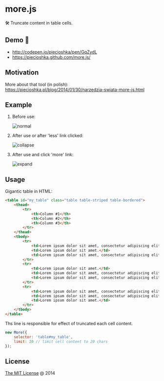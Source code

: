 # more.js

🛠 Truncate content in table cells.

## Demo 🚀

* <http://codepen.io/piecioshka/pen/GqZydL>
* <https://piecioshka.github.com/more.js/>

## Motivation

More about that tool (in polish): <https://piecioshka.pl/blog/2014/01/30/narzedzia-swiata-more-js.html>

## Example

1. Before use:

    ![normal](http://piecioshka.pl/assets/images/posts/more-js/more-js-normal.png)

2. After use or after 'less' link clicked:

    ![collapse](http://piecioshka.pl/assets/images/posts/more-js/more-js-collapse.png)

3. After use and click 'more' link:

    ![expand](http://piecioshka.pl/assets/images/posts/more-js/more-js-expand.png )

## Usage

Gigantic table in HTML:

```html
<table id="my_table" class="table table-striped table-bordered">
    <thead>
        <tr>
            <th>Column #1</th>
            <th>Column #2</th>
            <th>Column #3</th>
        </tr>
    </thead>
    <tbody>
        <tr>
            <td>Lorem ipsum dolor sit amet, consectetur adipiscing elit. Pellentesque ac porttitor purus, vehicula varius metus. Suspendisse et pulvinar nulla. Pellentesque faucibus tristique risus sit amet eleifend. Proin augue elit, laoreet vestibulum mauris vitae, gravida consequat felis.</td>
            <td>Lorem ipsum dolor sit amet.</td>
            <td>Lorem ipsum dolor sit amet, consectetur adipiscing elit. Pellentesque ac porttitor purus, vehicula varius metus.</td>
        </tr>
        <tr>
            <td>Lorem ipsum dolor sit amet.</td>
            <td>Lorem ipsum dolor sit amet, consectetur adipiscing elit. Pellentesque ac porttitor purus, vehicula varius metus. Suspendisse et pulvinar nulla. Pellentesque faucibus tristique risus sit amet eleifend. Proin augue elit, laoreet vestibulum mauris vitae, gravida consequat felis.</td>
            <td>Lorem ipsum dolor sit amet, consectetur adipiscing elit. Pellentesque ac porttitor purus, vehicula varius metus.</td>
        </tr>
        <tr>
            <td>Lorem ipsum dolor sit amet, consectetur adipiscing elit. Pellentesque ac porttitor purus, vehicula varius metus. Suspendisse et pulvinar nulla. Pellentesque faucibus tristique risus sit amet eleifend. Proin augue elit, laoreet vestibulum mauris vitae, gravida consequat felis.</td>
            <td>Lorem ipsum dolor sit amet, consectetur adipiscing elit. Pellentesque ac porttitor purus, vehicula varius metus.</td>
            <td>Lorem ipsum dolor sit amet.</td>
        </tr>
    </tbody>
</table>
```

Ths line is responsible for effect of truncated each cell content.

```javascript
new More({
    selector: 'table#my_table',
    limit: 20 // limit cell content to 20 chars
});
```

## License

[The MIT License](http://piecioshka.mit-license.org) @ 2014
